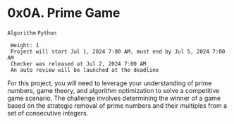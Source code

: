 # 0x0A. Prime Game
 `Algorithm` `Python`
```
 Weight: 1
 Project will start Jul 1, 2024 7:00 AM, must end by Jul 5, 2024 7:00 AM
 Checker was released at Jul 2, 2024 7:00 AM
 An auto review will be launched at the deadline
```
For this project, you will need to leverage your understanding of prime numbers, game theory, and algorithm optimization to solve a competitive game scenario. The challenge involves determining the winner of a game based on the strategic removal of prime numbers and their multiples from a set of consecutive integers.
